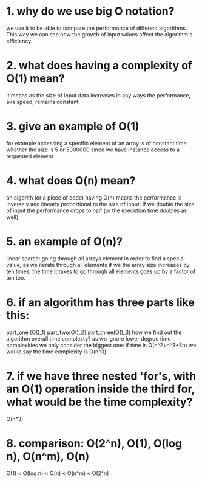 # 1. why do we use big O notation?
we use it to be able to compare the performance of different algorithms. This way we can see how the growth of input values affect the algorithm's efficiency. 

# 2. what does having a complexity of O(1) mean?
it means as the size of input data increases in any ways the performance, aka speed, remains constant.

# 3. give an example of O(1)
for example accessing a specific element of an array is of constant time whether the size is 5 or 5000000 since we have instance access to a requested element

# 4. what does O(n) mean?
an algorith (or a piece of code) having O(n) means the performance is inversely and linearly proportional to the size of input. If we double the size of input the performance drops to half (or the execution time doubles as well)

# 5. an example of O(n)?
linear search: going through all arrays element in order to find a special value; as we iterate through all elements if we the array size increases by ten times, the time it takes to go through all elements goes up by a factor of ten too.

# 6. if an algorithm has three parts like this: 
part_one (O()_1)
part_two(O()_2)
part_three(O()_3)
how we find out the algorithm overall time complexty?
as we ignore lower degree time complexities we only consider the biggest one: if time is O(n^2+n^3+5n) we would say the time complexity is O(n^3)

# 7. if we have three nested 'for's, with an O(1) operation inside the third for, what would be the time complexity?
O(n^3)

# 8. comparison: O(2^n), O(1), O(log n), O(n^m), O(n)
O(1) < O(log n) < O(n) < O(n^m) < O(2^n)

